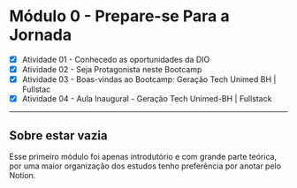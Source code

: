 # Módulo 0 - Prepare-se Para a Jornada

- [x] Atividade 01 - Conhecedo as oportunidades da DIO
- [x] Atividade 02 - Seja Protagonista neste Bootcamp
- [x] Atividade 03 - Boas-vindas ao Bootcamp: Geração Tech Unimed BH | Fullstac
- [x] Atividade 04 - Aula Inaugural - Geração Tech Unimed-BH | Fullstack

---

## Sobre estar vazia

Esse primeiro módulo foi apenas introdutório e com grande parte teórica, por uma maior organização dos estudos tenho preferência por anotar pelo Notion.
